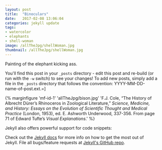 ```yaml
---
layout: post
title:  "Binoculars"
date:   2017-02-08 13:06:04
categories: jekyll update
tags: 
- watercolor
- elephants
- shell-woman
image: /allTheJpg/shellWoman.jpg
thumbnail: /allTheJpg/shellWoman.jpg
---
```


Painting of the elephant kicking ass. 

You'll find this post in your `_posts` directory - edit this post and re-build (or run with the `-w` switch) to see your changes!
To add new posts, simply add a file in the `_posts` directory that follows the convention: YYYY-MM-DD-name-of-post.ext.=]

{% marginfigure 'mf-id-1' 'allTheJpg/bison.jpg' 'F.J. Cole, “The History of Albrecht Dürer’s Rhinoceros in Zoological Literature,” *Science, Medicine, and History: Essays on the Evolution of Scientific Thought and Medical Practice* (London, 1953), ed. E. Ashworth Underwood, 337-356. From page 71 of Edward Tufte’s *Visual Explanations*.' %}


Jekyll also offers powerful support for code snippets:


Check out the [Jekyll docs][jekyll] for more info on how to get the most out of Jekyll. File all bugs/feature requests at [Jekyll's GitHub repo][jekyll-gh].

[jekyll-gh]: https://github.com/mojombo/jekyll
[jekyll]:    http://jekyllrb.com
